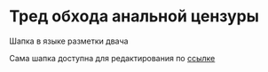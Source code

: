 # Тред обхода анальной цензуры
Шапка в языке разметки двача

Сама шапка доступна для редактирования по [ссылке](head.txt)
